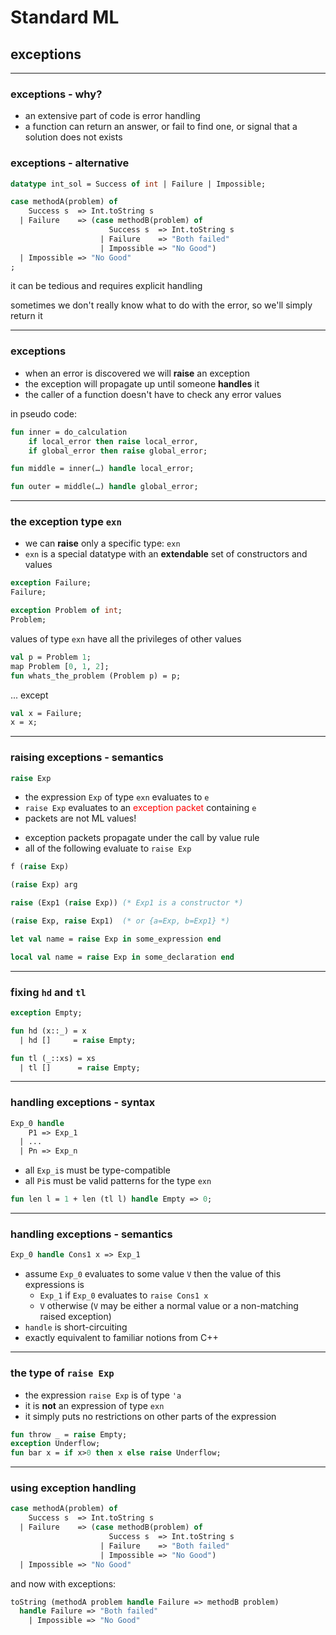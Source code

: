 # Standard ML

## exceptions

---

### exceptions - why?

* an extensive part of code is error handling
* a function can return an answer, or fail to find one, or signal that a solution does not exists

<!--vert-->

### exceptions - alternative

```sml
datatype int_sol = Success of int | Failure | Impossible;

case methodA(problem) of
    Success s  => Int.toString s
  | Failure    => (case methodB(problem) of
                      Success s  => Int.toString s
                    | Failure    => "Both failed"
                    | Impossible => "No Good")
  | Impossible => "No Good"
;
```

it can be tedious and requires explicit handling

sometimes we don't really know what to do with the error, so we'll simply return it

---

### exceptions

* when an error is discovered we will **raise** an exception
* the exception will propagate up until someone **handles** it
* the caller of a function doesn't have to check any error values

<!--vert-->

in pseudo code:

```sml
fun inner = do_calculation
    if local_error then raise local_error,
    if global_error then raise global_error;

fun middle = inner(…) handle local_error;

fun outer = middle(…) handle global_error;
```

---

### the exception type `exn`

* we can **raise** only a specific type: `exn`
* `exn` is a special datatype with an **extendable** set of constructors and values

```sml
exception Failure;
Failure;

exception Problem of int;
Problem;
```
<!-- .element: data-thebe-executable-sml data-language="text/x-ocaml" -->

<!--vert-->

values of type `exn` have all the privileges of other values

```sml
val p = Problem 1;
map Problem [0, 1, 2];
fun whats_the_problem (Problem p) = p;
```
<!-- .element: data-thebe-executable-sml data-language="text/x-ocaml" -->

<!--vert-->

... except

```sml
val x = Failure;
x = x;
```
<!-- .element: data-thebe-executable-sml data-language="text/x-ocaml" -->

---

### raising exceptions - semantics

```sml
raise Exp
```

* the expression `Exp` of type `exn` evaluates to `e`
* `raise Exp` evaluates to an <span style="color: red;">exception packet</span> containing `e`
* packets are not ML values!

<!--vert-->

* exception packets propagate under the call by value rule
* all of the following evaluate to `raise Exp`

```sml
f (raise Exp)

(raise Exp) arg

raise (Exp1 (raise Exp)) (* Exp1 is a constructor *)

(raise Exp, raise Exp1)  (* or {a=Exp, b=Exp1} *)

let val name = raise Exp in some_expression end

local val name = raise Exp in some_declaration end
```

---

### fixing `hd` and `tl`

```sml
exception Empty;

fun hd (x::_) = x
  | hd []     = raise Empty;

fun tl (_::xs) = xs
  | tl []      = raise Empty;
```
<!-- .element: data-thebe-executable-sml data-language="text/x-ocaml" -->

---

### handling exceptions - syntax

```sml
Exp_0 handle
    P1 => Exp_1
  | ...
  | Pn => Exp_n
```

* all `Exp_i`s must be type-compatible
* all `Pi`s must be valid patterns for the type `exn`

```sml
fun len l = 1 + len (tl l) handle Empty => 0;
```
<!-- .element: data-thebe-executable-sml data-language="text/x-ocaml" -->

---

### handling exceptions - semantics

```sml
Exp_0 handle Cons1 x => Exp_1
```

* assume `Exp_0` evaluates to some value `V` then the value of this expressions is
  * `Exp_1` if `Exp_0` evaluates to `raise Cons1 x`
  * `V` otherwise (`V` may be either a normal value or a non-matching raised exception)
* `handle` is short-circuiting
* exactly equivalent to familiar notions from C++

---

### the type of `raise Exp`

* the expression `raise Exp` is of type `'a`
* it is **not** an expression of type `exn`
* it simply puts no restrictions on other parts of the expression

```sml
fun throw _ = raise Empty;
exception Underflow;
fun bar x = if x>0 then x else raise Underflow;
```
<!-- .element: data-thebe-executable-sml data-language="text/x-ocaml" -->

---

### using exception handling

```sml
case methodA(problem) of
    Success s  => Int.toString s
  | Failure    => (case methodB(problem) of
                      Success s  => Int.toString s
                    | Failure    => "Both failed"
                    | Impossible => "No Good")
  | Impossible => "No Good"
```

and now with exceptions:

```sml
toString (methodA problem handle Failure => methodB problem)
  handle Failure => "Both failed"
    | Impossible => "No Good"
```
